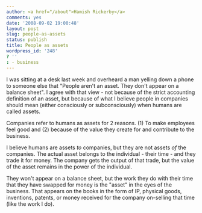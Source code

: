```yaml
---
author: <a href="/about">Hamish Rickerby</a>
comments: yes
date: '2008-09-02 19:00:48'
layout: post
slug: people-as-assets
status: publish
title: People as assets
wordpress_id: '248'
? ''
: - business
---
```


I was sitting at a desk last week and overheard a man yelling down a phone to someone else that "People aren't an asset.  They don't appear on a balance sheet". I agree with that view - not because of the strict accounting definition of an asset, but because of what I believe people in companies should mean (either consciously or subconsciously) when humans are called assets.

Companies refer to humans as assets for 2 reasons.  (1) To make employees feel good and (2) because of the value they create for and contribute to the business.  

I believe humans are assets <em>to</em> companies, but they are not assets <em>of</em> the companies.  The actual asset belongs to the individual - their time - and they trade it for money.  The company gets the output of that trade, but the value of the asset remains in the power of the individual.

They won't appear on a balance sheet, but the work they do with their time that they have swapped for money is the "asset" in the eyes of the business.  That appears on the books in the form of IP, physical goods, inventions, patents, or money received for the company on-selling that time (like the work I do).
